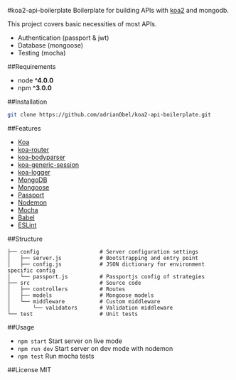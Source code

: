 #koa2-api-boilerplate
Boilerplate for building APIs with [koa2](https://github.com/koajs/koa/tree/v2.x) and mongodb.

This project covers basic necessities of most APIs.

* Authentication (passport & jwt)
* Database (mongoose)
* Testing (mocha)

##Requirements
* node __^4.0.0__
* npm __^3.0.0__

##Installation
```bash
git clone https://github.com/adrianObel/koa2-api-boilerplate.git
```

##Features
* [Koa](https://github.com/koajs/koa/tree/v2.x)
* [koa-router](https://github.com/alexmingoia/koa-router)
* [koa-bodyparser](https://github.com/koajs/bodyparser)
* [koa-generic-session](https://github.com/koajs/generic-session)
* [koa-logger](https://github.com/koajs/logger)
* [MongoDB](http://mongodb.org/)
* [Mongoose](http://mongoosejs.com/)
* [Passport](http://passportjs.org/)
* [Nodemon](http://nodemon.io/)
* [Mocha](https://mochajs.org/)
* [Babel](https://github.com/babel/babel)
* [ESLint](https://esling.ord)

##Structure
```
├── config                   # Server configuration settings
│   ├── server.js            # Bootstrapping and entry point
│   ├── config.js            # JSON dictionary for environment specific config
│   └── passport.js          # Passportjs config of strategies
├── src                      # Source code
│   ├── controllers          # Routes
│   ├── models               # Mongoose models
│   └── middleware           # Custom middleware
│       └── validators       # Validation middleware
└── test                     # Unit tests
```

##Usage
* `npm start` Start server on live mode
* `npm run dev` Start server on dev mode with nodemon
* `npm test` Run mocha tests

##License
MIT
